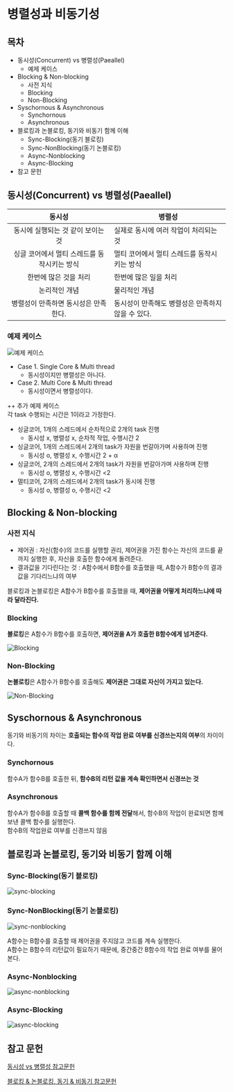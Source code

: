 # 병렬성과 비동기성

## 목차
- 동시성(Concurrent) vs 병렬성(Paeallel)
  - 예제 케이스
- Blocking & Non-blocking
  - 사전 지식
  - Blocking
  - Non-Blocking
- Syschornous & Asynchronous
  - Synchornous
  - Asynchronous
- 블로킹과 논블로킹, 동기와 비동기 함께 이해
  - Sync-Blocking(동기 블로킹)
  - Sync-NonBlocking(동기 논블로킹)
  - Async-Nonblocking
  - Async-Blocking
- 참고 문헌

## 동시성(Concurrent) vs 병렬성(Paeallel)

|   동시성    | 병렬성 |
|:-----:|------|
| 동시에 실행되는 것 같이 보이는 것  |  실제로 동시에 여러 작업이 처리되는 것  |
| 싱글 코어에서 멀티 스레드를 동작시키는 방식  | 멀티 코어에서 멀티 스레드를 동작시키는 방식 |
| 한번에 많은 것을 처리 | 한번에 많은 일을 처리   |
| 논리적인 개념  | 물리적인 개념  |
| 병렬성이 만족하면 동시성은 만족한다.  | 동시성이 만족해도 병렬성은 만족하지 않을 수 있다.  |

### 예제 케이스
![예제 케이스](asset/example.PNG)

- Case 1. Single Core & Multi thread
  - 동시성이지만 병렬성은 아니다.
- Case 2. Multi Core & Multi thread
  - 동시성이면서 병렬성이다.

++ 추가 예제 케이스<br/>
각 task 수행되는 시간은 1이라고 가정한다.<br/>

- 싱글코어, 1개의 스레드에서 순차적으로 2개의 task 진행
  - 동시성 x, 병렬성 x, 순차적 작업, 수행시간 2
- 싱글코어, 1개의 스레드에서 2개의 task가 자원을 번갈아가며 사용하며 진행
  - 동시성 o, 병렬성 x, 수행시간 2 + α
- 싱글코어, 2개의 스레드에서 2개의 task가 자원을 번갈아가며 사용하며 진행
  - 동시성 o, 병렬성 x, 수행시간 <2
- 멀티코어, 2개의 스레드에서 2개의 task가 동시에 진행
  - 동시성 o, 병렬성 o, 수행시간 <2


## Blocking & Non-blocking

### 사전 지식
- 제어권 : 자신(함수)의 코드를 실행할 권리, 제어권을 가진 함수는 자신의 코드를 끝까지 실행한 후, 자신을 호출한 함수에게 돌려준다.
- 결과값을 기다린다는 것 : A함수에서 B함수를 호출했을 때, A함수가 B함수의 결과값을 기다리느냐의 여부

블로킹과 논블로킹은 A함수가 B함수를 호출했을 때, **제어권을 어떻게 처리하느냐에 따라 달라진다.**<br/>


### Blocking
**블로킹**은 A함수가 B함수를 호출하면, **제어권을 A가 호출한 B함수에게 넘겨준다.**

![Blocking](asset/blocking.PNG)

### Non-Blocking
**논블로킹**은 A함수가 B함수를 호출해도 **제어권은 그대로 자신이 가지고 있는다.**

![Non-Blocking](asset/non-blocking.PNG)

## Syschornous & Asynchronous
동기와 비동기의 차이는 **호출되는 함수의 작업 완료 여부를 신경쓰는지의 여부**의 차이이다.

### Synchornous
함수A가 함수B를 호출한 뒤, **함수B의 리턴 값을 계속 확인하면서 신경쓰는 것**

### Asynchronous
함수A가 함수B를 호출할 때 **콜백 함수를 함께 전달**해서, 함수B의 작업이 완료되면 함께 보낸 콜백 함수를 실행한다.<br/>
함수B의 작업완료 여부를 신경쓰지 않음<br/>


## 블로킹과 논블로킹, 동기와 비동기 함께 이해

### Sync-Blocking(동기 블로킹)

![sync-blocking](asset/sync-blocking.PNG)

### Sync-NonBlocking(동기 논블로킹)

![sync-nonblocking](asset/sync-nonblocking.PNG)

A함수는 B함수를 호출할 때 제어권을 주지않고 코드를 계속 실행한다.<br/>
A함수는 B함수의 리턴값이 필요하기 때문에, 중간중간 B함수의 작업 완료 여부를 물어본다.<br/>

### Async-Nonblocking

![async-nonblocking](asset/async-nonblocking.PNG)

### Async-Blocking

![async-blocking](asset/async-blocking.PNG)

## 참고 문헌

[동시성 vs 병렬성 참고문헌](https://vagabond95.me/posts/concurrency_vs_parallelism/)


[블로킹 & 논블로킹, 동기 & 비동기 참고문헌](https://velog.io/@nittre/%EB%B8%94%EB%A1%9C%ED%82%B9-Vs.-%EB%85%BC%EB%B8%94%EB%A1%9C%ED%82%B9-%EB%8F%99%EA%B8%B0-Vs.-%EB%B9%84%EB%8F%99%EA%B8%B0)